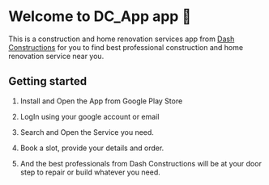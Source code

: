 # Welcome to DC_App app 👋

This is a construction and home renovation services app from [Dash Constructions](https://dash-constructions.vercel.app/) for you to find best professional construction and home renovation service near you.

## Getting started

1. Install and Open the App from Google Play Store

2. LogIn using your google account or email

3. Search and Open the Service you need.

4. Book a slot, provide your details and order.

5. And the best professionals from Dash Constructions will be at your door step to repair or build whatever you need.
